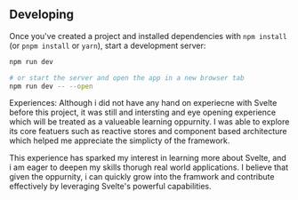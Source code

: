 ## Developing

Once you've created a project and installed dependencies with `npm install` (or `pnpm install` or `yarn`), start a development server:

```sh
npm run dev

# or start the server and open the app in a new browser tab
npm run dev -- --open
```
Experiences:
Although i did not have any hand on experiecne with Svelte before this project, it was still and intersting and eye opening experience which will be treated as a valueable learning oppurnity. I was able to explore its core featuers such as reactive stores and component based architecture which helped me appreciate the simplicty of the framework.

This experience has sparked my interest in learning more about Svelte, and i am eager to deepen my skills thorugh real world applications. I believe that given the oppurnity, i can quickly grow into the framwork and contribute effectively by leveraging Svelte's powerful capabilities. 
